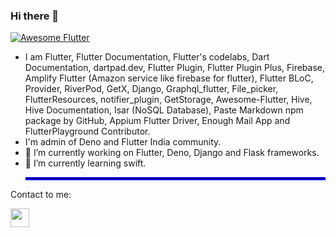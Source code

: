 ### Hi there 👋

<a href="https://github.com/Solido/awesome-flutter">
   <img alt="Awesome Flutter" src="https://img.shields.io/badge/Awesome-Flutter-blue.svg?longCache=true&style=flat-square" />
</a>

- I am Flutter, Flutter Documentation, Flutter's codelabs, Dart Documentation, dartpad.dev, Flutter Plugin, Flutter Plugin Plus, Firebase, Amplify Flutter (Amazon service like firebase for flutter), Flutter BLoC, Provider, RiverPod, GetX, Django, Graphql_flutter, File_picker, FlutterResources, notifier_plugin, GetStorage, Awesome-Flutter, Hive, Hive Documentation, Isar (NoSQL Database), Paste Markdown npm package by GitHub, Appium Flutter Driver, Enough Mail App and FlutterPlayground Contributor.
- I'm admin of Deno and Flutter India community.
- 🔭 I’m currently working on Flutter, Deno, Django and Flask frameworks.
- 🌱 I’m currently learning swift.<hr style="border:2px solid blue"> </hr>

 Contact to me:

[<img src="https://encrypted-tbn0.gstatic.com/images?q=tbn:ANd9GcTltv4EdpLnEGqyhnxTkt7LbafMXXFcDKOdyw&usqp=CAU" width="30px" height="30px">](https://www.linkedin.com/in/abhishek-ghaskata-881b5416b)

